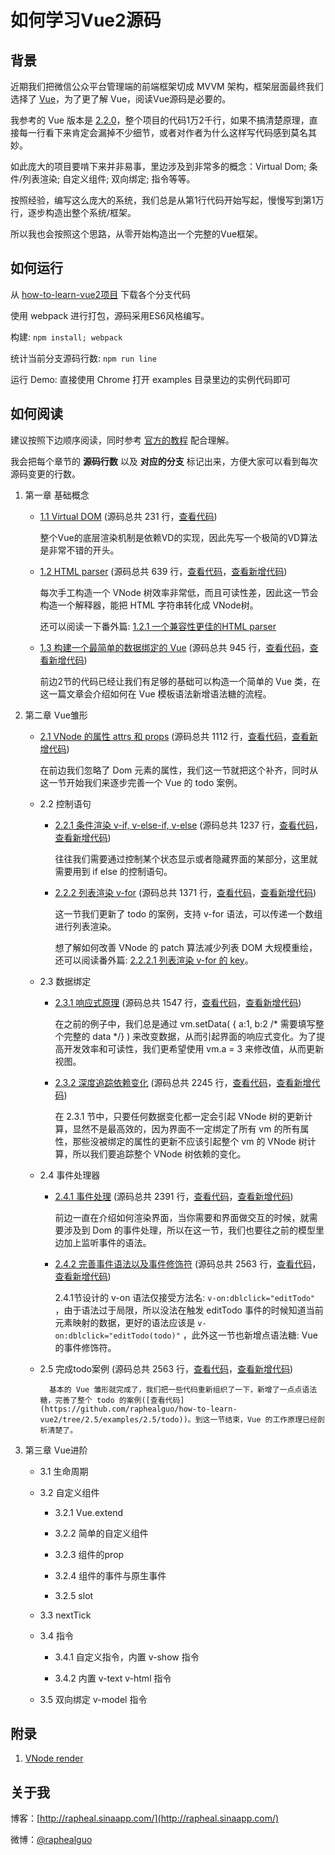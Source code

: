 # 如何学习Vue2源码

## 背景

近期我们把微信公众平台管理端的前端框架切成 MVVM 架构，框架层面最终我们选择了 [Vue](https://github.com/vuejs/vue)，为了更了解 Vue，阅读Vue源码是必要的。

我参考的 Vue 版本是 [2.2.0](https://github.com/vuejs/vue/tree/v2.2.0)，整个项目的代码1万2千行，如果不搞清楚原理，直接每一行看下来肯定会漏掉不少细节，或者对作者为什么这样写代码感到莫名其妙。

如此庞大的项目要啃下来并非易事，里边涉及到非常多的概念：Virtual Dom; 条件/列表渲染; 自定义组件; 双向绑定; 指令等等。

按照经验，编写这么庞大的系统，我们总是从第1行代码开始写起，慢慢写到第1万行，逐步构造出整个系统/框架。

所以我也会按照这个思路，从零开始构造出一个完整的Vue框架。

## 如何运行

从 [how-to-learn-vue2项目](https://github.com/raphealguo/how-to-learn-vue2) 下载各个分支代码

使用 webpack 进行打包，源码采用ES6风格编写。

构建:  `npm install; webpack`

统计当前分支源码行数: `npm run line`

运行 Demo: 直接使用 Chrome 打开 examples 目录里边的实例代码即可

## 如何阅读

建议按照下边顺序阅读，同时参考 [官方的教程](https://cn.vuejs.org/v2/guide/index.html) 配合理解。

我会把每个章节的 **源码行数** 以及 **对应的分支** 标记出来，方便大家可以看到每次源码变更的行数。

1. 第一章 基础概念

	* [1.1 Virtual DOM](https://github.com/raphealguo/how-to-learn-vue2-blob/blob/master/articles/1.1.md) (源码总共 231 行，[查看代码](https://github.com/raphealguo/how-to-learn-vue2/tree/1.1/src))

		整个Vue的底层渲染机制是依赖VD的实现，因此先写一个极简的VD算法是非常不错的开头。

	* [1.2 HTML parser](https://github.com/raphealguo/how-to-learn-vue2-blob/blob/master/articles/1.2.md) (源码总共 639 行，[查看代码](https://github.com/raphealguo/how-to-learn-vue2/tree/1.2/src)，[查看新增代码](https://github.com/raphealguo/how-to-learn-vue2/compare/1.1...1.2))

		每次手工构造一个 VNode 树效率非常低，而且可读性差，因此这一节会构造一个解释器，能把 HTML 字符串转化成 VNode树。

		还可以阅读一下番外篇: [1.2.1 一个兼容性更佳的HTML parser](https://github.com/raphealguo/how-to-learn-vue2-blob/blob/master/articles/1.2.1.md)

	* [1.3 构建一个最简单的数据绑定的 Vue](https://github.com/raphealguo/how-to-learn-vue2-blob/blob/master/articles/1.3.md) (源码总共 945 行，[查看代码](https://github.com/raphealguo/how-to-learn-vue2/tree/1.3/src)，[查看新增代码](https://github.com/raphealguo/how-to-learn-vue2/compare/1.2.1...1.3))

		前边2节的代码已经让我们有足够的基础可以构造一个简单的 Vue 类，在这一篇文章会介绍如何在 Vue 模板语法新增语法糖的流程。

2. 第二章 Vue雏形

	* [2.1 VNode 的属性 attrs 和 props](https://github.com/raphealguo/how-to-learn-vue2-blob/blob/master/articles/2.1.md) (源码总共 1112 行，[查看代码](https://github.com/raphealguo/how-to-learn-vue2/tree/2.1/src)，[查看新增代码](https://github.com/raphealguo/how-to-learn-vue2/compare/1.3...2.1))

		在前边我们忽略了 Dom 元素的属性，我们这一节就把这个补齐，同时从这一节开始我们来逐步完善一个 Vue 的 todo 案例。

	* 2.2 控制语句

		* [2.2.1 条件渲染 v-if, v-else-if, v-else](https://github.com/raphealguo/how-to-learn-vue2-blob/blob/master/articles/2.2.1.md) (源码总共 1237 行，[查看代码](https://github.com/raphealguo/how-to-learn-vue2/tree/2.2.1/src)，[查看新增代码](https://github.com/raphealguo/how-to-learn-vue2/compare/2.1...2.2.1))

			往往我们需要通过控制某个状态显示或者隐藏界面的某部分，这里就需要用到 if else 的控制语句。

		* [2.2.2 列表渲染 v-for](https://github.com/raphealguo/how-to-learn-vue2-blob/blob/master/articles/2.2.2.md) (源码总共 1371 行，[查看代码](https://github.com/raphealguo/how-to-learn-vue2/tree/2.2.2/src)，[查看新增代码](https://github.com/raphealguo/how-to-learn-vue2/compare/2.2.1...2.2.2))

			这一节我们更新了 todo 的案例，支持 v-for 语法，可以传递一个数组进行列表渲染。

			想了解如何改善 VNode 的 patch 算法减少列表 DOM 大规模重绘，还可以阅读番外篇: [2.2.2.1 列表渲染 v-for 的 key](https://github.com/raphealguo/how-to-learn-vue2-blob/blob/master/articles/2.2.2.1.md)。

	* 2.3 数据绑定

		* [2.3.1 响应式原理](https://github.com/raphealguo/how-to-learn-vue2-blob/blob/master/articles/2.3.1.md) (源码总共 1547 行，[查看代码](https://github.com/raphealguo/how-to-learn-vue2/tree/2.3.1/src)，[查看新增代码](https://github.com/raphealguo/how-to-learn-vue2/compare/2.2.2.1...2.3.1))

			在之前的例子中，我们总是通过 vm.setData( { a:1, b:2 /* 需要填写整个完整的 data */} ) 来改变数据，从而引起界面的响应式变化。为了提高开发效率和可读性，我们更希望使用 vm.a = 3 来修改值，从而更新视图。

		* [2.3.2 深度追踪依赖变化](https://github.com/raphealguo/how-to-learn-vue2-blob/blob/master/articles/2.3.2.md) (源码总共 2245 行，[查看代码](https://github.com/raphealguo/how-to-learn-vue2/tree/2.3.2/src)，[查看新增代码](https://github.com/raphealguo/how-to-learn-vue2/compare/2.3.1...2.3.2))

			在 2.3.1 节中，只要任何数据变化都一定会引起 VNode 树的更新计算，显然不是最高效的，因为界面不一定绑定了所有 vm 的所有属性，那些没被绑定的属性的更新不应该引起整个 vm 的 VNode 树计算，所以我们要追踪整个 VNode 树依赖的变化。

	* 2.4 事件处理器

		* [2.4.1 事件处理](https://github.com/raphealguo/how-to-learn-vue2-blob/blob/master/articles/2.4.1.md) (源码总共 2391 行，[查看代码](https://github.com/raphealguo/how-to-learn-vue2/tree/2.4.1/src)，[查看新增代码](https://github.com/raphealguo/how-to-learn-vue2/compare/2.3.2...2.4.1))

			前边一直在介绍如何渲染界面，当你需要和界面做交互的时候，就需要涉及到 Dom 的事件处理，所以在这一节，我们也要往之前的模型里边加上监听事件的语法。

		* [2.4.2 完善事件语法以及事件修饰符](https://github.com/raphealguo/how-to-learn-vue2-blob/blob/master/articles/2.4.2.md) (源码总共 2563 行，[查看代码](https://github.com/raphealguo/how-to-learn-vue2/tree/2.4.2/src)，[查看新增代码](https://github.com/raphealguo/how-to-learn-vue2/compare/2.4.1...2.4.2))

			2.4.1节设计的 v-on 语法仅接受方法名: ```v-on:dblclick="editTodo"``` ，由于语法过于局限，所以没法在触发 editTodo 事件的时候知道当前元素映射的数据，更好的语法应该是 ```v-on:dblclick="editTodo(todo)"``` ，此外这一节也新增点语法糖: Vue 的事件修饰符。

	* 2.5 完成todo案例 (源码总共 2563 行，[查看代码](https://github.com/raphealguo/how-to-learn-vue2/tree/2.5/src)，[查看新增代码](https://github.com/raphealguo/how-to-learn-vue2/compare/2.4.2...2.5))

			基本的 Vue 雏形就完成了，我们把一些代码重新组织了一下，新增了一点点语法糖，完善了整个 todo 的案例([查看代码](https://github.com/raphealguo/how-to-learn-vue2/tree/2.5/examples/2.5/todo))。到这一节结束，Vue 的工作原理已经剖析清楚了。

3. 第三章 Vue进阶

	* 3.1 生命周期

	* 3.2 自定义组件

		* 3.2.1 Vue.extend

		* 3.2.2 简单的自定义组件

		* 3.2.3 组件的prop

		* 3.2.4 组件的事件与原生事件

		* 3.2.5 slot

	* 3.3 nextTick

	* 3.4 指令

		* 3.4.1 自定义指令，内置 v-show 指令

		* 3.4.2 内置 v-text v-html 指令

	* 3.5 双向绑定 v-model 指令

## 附录

1. [VNode render](https://github.com/raphealguo/how-to-learn-vue2-blob/blob/master/articles/VNodeRender.md)

## 关于我

博客：[http://rapheal.sinaapp.com/](http://rapheal.sinaapp.com/)

微博：[@raphealguo](http://weibo.com/p/1005051628949221)